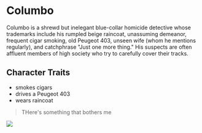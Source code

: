 # Columbo

Columbo is a shrewd but inelegant blue-collar homicide detective whose trademarks include his rumpled beige raincoat, 
unassuming demeanor, frequent cigar smoking, old Peugeot 403, 
unseen wife (whom he mentions regularly), and catchphrase "Just one more thing." 
His suspects are often affluent members of high society who try to carefully cover their tracks.

## Character Traits
* smokes cigars
* drives a Peugeot 403
* wears raincoat

> THere's something that bothers me

<img src="https://en.wikipedia.org/wiki/Peter_Falk#/media/File:Columbo_Peter_Falk_1973.JPG"/>